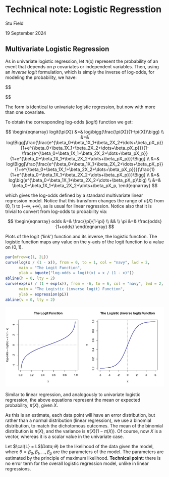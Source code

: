 # Technical note: Logistic Regresstion

Stu Field

19 September 2024

## Multivariate Logistic Regression

As in univariate logistic regression, let $\pi(x)$ represent the
probability of an event that depends on $p$ covariates or independent
variables. Then, using an *inverse logit* formulation, which is simply
the inverse of log-odds, for modeling the probability, we have:

\$\$

\$\$

The form is identical to univariate logistic regression, but now with
more than one covariate.

To obtain the corresponding log-odds (*logit*) function we get:

$$
\begin{eqnarray}
  logit(\pi(X)) &=& log\bigg(\frac{\pi(X)}{1-\pi(X)}\bigg) \\
                &=& log\Bigg[\frac{\frac{e^{\beta_0+\beta_1X_1+\beta_2X_2+\dots+\beta_pX_p}}{1+e^{\beta_0+\beta_1X_1+\beta_2X_2+\dots+\beta_pX_p}}}{1-\frac{e^{\beta_0+\beta_1X_1+\beta_2X_2+\dots+\beta_pX_p}}{1+e^{\beta_0+\beta_1X_1+\beta_2X_2+\dots+\beta_pX_p}}}\Bigg] \\
                &=& log\Bigg[\frac{\frac{e^{\beta_0+\beta_1X_1+\beta_2X_2+\dots+\beta_pX_p}}{1+e^{\beta_0+\beta_1X_1+\beta_2X_2+\dots+\beta_pX_p}}}{\frac{1}{1+e^{\beta_0+\beta_1X_1+\beta_2X_2+\dots+\beta_pX_p}}}\Bigg] \\
                &=& log\big(e^{\beta_0+\beta_1X_1+\beta_2X_2+\dots+\beta_pX_p}\big) \\
                &=& \beta_0+\beta_1X_1+\beta_2X_2+\dots+\beta_pX_p,
\end{eqnarray}
$$

which gives the log-odds defined by a standard multivariate linear
regression model. Notice that this transform changes the range of
$\pi(X)$ from $(0,1)$ to $(-\infty, +\infty)$, as is usual for linear
regression. Notice also that it is trivial to convert from log-odds to
probability via:

$$
\begin{eqnarray}
  odds &=& \frac{\pi}{1-\pi} \\
  && \\
  \pi  &=& \frac{odds}{1+odds}
\end{eqnarray}
$$

Plots of the logit (‘link’) function and its inverse, the logistic
function. The logistic function maps any value on the y-axis of the
logit function to a value on $(0, 1)$.

``` r
par(mfrow=c(1, 2L))
curve(log(x / (1 - x)), from = 0, to = 1, col = "navy", lwd = 2,
      main = "The Logit Function",
      ylab = bquote("log-odds = logit(x) = x / (1 - x)"))
abline(h = 0, lty = 2)
curve(exp(x) / (1 + exp(x)), from = -6, to = 6, col = "navy", lwd = 2,
      main = "The Logistic (inverse logit) Function",
      ylab = expression(pi))
abline(v = 0, lty = 2)
```

![](figures/logistic-logit-1.png)

Similar to linear regression, and analogously to univariate logistic
regression, the above equations represent the mean or expected
probability, $\pi(X)$, given $X$.

As this is an estimate, each data point will have an error distribution,
but rather than a normal distribution (linear regression), we use a
binomial distribution, to match the dichotomous outcomes. The mean of
the binomial distribution is $\pi(X)$, and the variance is
$\pi(X)(1-\pi(X))$. Of course, now $X$ is a vector, whereas it is a
scalar value in the univariate case.

Let $\cal{L} = L$$(Data; \theta)$ be the likelihood of the data given
the model, where $\theta = {\beta_0, \beta_1,\dots,\beta_p}$ are the
parameters of the model. The parameters are estimated by the principle
of maximum likelihood. **Technical point**: there is no error term for
the overall logistic regression model, unlike in linear regressions.
